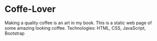 # Coffe-Lover
Making a quality coffee is an art in my book. This is a static web page of some amazing looking coffee.
Technologies: HTML, CSS, JavaScript, Bootstrap
